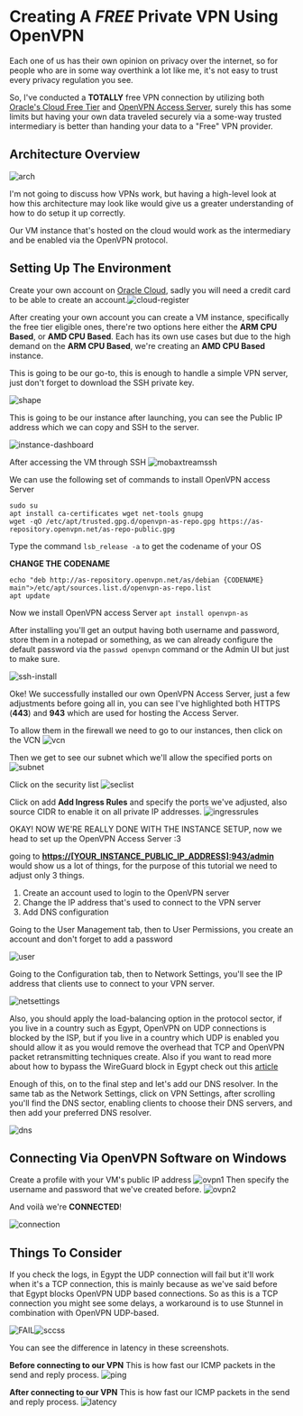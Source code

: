 
# Creating A *FREE* Private VPN Using OpenVPN

Each one of us has their own opinion on privacy over the internet, so for people who are in some way overthink a lot like me, it's not easy to trust every privacy regulation you see.

So, I've conducted a **TOTALLY** free VPN connection by utilizing both [Oracle's Cloud Free Tier](https://www.oracle.com/cloud/free/) and [OpenVPN Access Server](https://openvpn.net/as-docs/general.html), surely this has some limits but having your own data traveled securely via a some-way trusted intermediary is better than handing your data to a "Free" VPN provider.

## Architecture Overview

![arch](https://i.imgur.com/Invj7Tg.png)

I'm not going to discuss how VPNs work, but having a high-level look at how this architecture may look like would give us a greater understanding of how to do setup it up correctly.

Our VM instance that's hosted on the cloud would work as the intermediary and be enabled via the OpenVPN protocol.

## Setting Up The Environment

Create your own account on [Oracle Cloud](https://signup.cloud.oracle.com/), sadly you will need a credit card to be able to create an account.![cloud-register](https://i.imgur.com/e2PHdtK.png)

After creating your own account you can create a VM instance, specifically the free tier eligible ones, there're two options here either the **ARM CPU Based**, or **AMD CPU Based**. Each has its own use cases but due to the high demand on the **ARM CPU Based**, we're creating an **AMD CPU Based** instance.  
  
  

This is going to be our go-to, this is enough to handle a simple VPN server, just don't forget to download the SSH private key.

![shape](https://i.imgur.com/U9XvsLO.png)

This is going to be our instance after launching, you can see the Public IP address which we can copy and SSH to the server.

![instance-dashboard](https://i.imgur.com/177oe0d.png)

After accessing the VM through SSH
![mobaxtreamssh](https://i.imgur.com/XSbmthC.png)

We can use the following set of commands to install OpenVPN access Server

```
sudo su
apt install ca-certificates wget net-tools gnupg
wget -qO /etc/apt/trusted.gpg.d/openvpn-as-repo.gpg https://as-repository.openvpn.net/as-repo-public.gpg
```

Type the command `lsb_release -a` to get the codename of your OS

**CHANGE THE CODENAME**
```
echo "deb http://as-repository.openvpn.net/as/debian {CODENAME} main">/etc/apt/sources.list.d/openvpn-as-repo.list
apt update
```
Now we install OpenVPN access Server
`apt install openvpn-as`

After installing you'll get an output having both username and password, store them in a notepad or something, as we can already configure the default password via the `passwd openvpn` command or the Admin UI but just to make sure.

![ssh-install](https://i.imgur.com/rGKlwWv.png)


Oke! We successfully installed our own OpenVPN Access Server, just a few adjustments before going all in, you can see I've highlighted both HTTPS (**443**) and **943** which are used for hosting the Access Server. 

To allow them in the firewall we need to go to our instances, then click on the VCN
![vcn](https://i.imgur.com/YcDfrBG.png)

Then we get to see our subnet which we'll allow the specified ports on
![subnet](https://i.imgur.com/S2o7bZ6.png)

Click on the security list
![seclist](https://i.imgur.com/yrvDu7m.png)

Click on add **Add Ingress Rules** and specify the ports we've adjusted, also source CIDR to enable it on all private IP addresses.
![ingressrules](https://i.imgur.com/IGwdQyJ.png)

OKAY! NOW WE'RE REALLY DONE WITH THE INSTANCE SETUP, now we head to set up the OpenVPN Access Server :3

going to **[https://\[YOUR_INSTANCE_PUBLIC_IP_ADDRESS\]:943/admin](https://%5BYOUR_INSTANCE_PUBLIC_IP_ADDRESS%5D:943/admin)** would show us a lot of things, for the purpose of this tutorial we need to adjust only 3 things. 

1) Create an account used to login to the OpenVPN server
2) Change the IP address that's used to connect to the VPN server
3) Add DNS configuration

Going to the User Management tab, then to User Permissions, you create an account and don't forget to add a password

![user](https://i.imgur.com/70psX9W.png)

Going to the Configuration tab, then to Network Settings, you'll see the IP address that clients use to connect to your VPN server.

![netsettings](https://i.imgur.com/phMSTSt.png)

Also, you should apply the load-balancing option in the protocol sector, if you live in a country such as Egypt, OpenVPN on UDP connections is blocked by the ISP, but if you live in a country which UDP is enabled you should allow it as you would remove the overhead that TCP and OpenVPN packet retransmitting techniques create. Also if you want to read more about how to bypass the WireGuard block in Egypt check out this [article](https://www.ntkernel.com/how-to-bypass-egypts-wireguard-ban/) 

Enough of this, on to the final step and let's add our DNS resolver. In the same tab as the Network Settings, click on VPN Settings, after scrolling you'll find the DNS sector, enabling clients to choose their DNS servers, and then add your preferred DNS resolver.

![dns](https://i.imgur.com/zf7B95z.png)


## Connecting Via OpenVPN Software on Windows

Create a profile with your VM's public IP address
![ovpn1](https://i.imgur.com/Jw0E8Sq.png)
Then specify the username and password that we've created before.
![ovpn2](https://i.imgur.com/EsWtvUg.png)


And voilà we're **CONNECTED**!

![connection](https://i.imgur.com/wHBiRlP.png)

## Things To Consider

If you check the logs, in Egypt the UDP connection will fail but it'll work when it's a TCP connection, this is mainly because as we've said before that Egypt blocks OpenVPN UDP based connections. So as this is a TCP connection you might see some delays, a workaround is to use Stunnel in combination with OpenVPN UDP-based.

![FAIL](https://i.imgur.com/8GtzdAA.png)![sccss](https://i.imgur.com/2bJ902r.png)

You can see the difference in latency in these screenshots.

**Before connecting to our VPN** This is how fast our ICMP packets in the send and reply process.
![ping](https://i.imgur.com/OJwhJ2T.png)

**After connecting to our VPN** This is how fast our ICMP packets in the send and reply process.
![latency](https://i.imgur.com/SWJAWf2.png)


